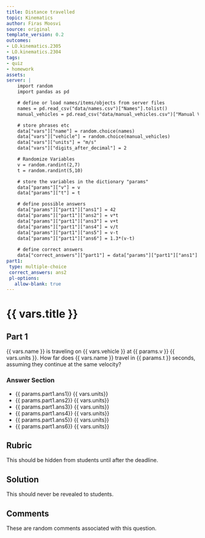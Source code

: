 ```yaml
---
title: Distance travelled
topic: Kinematics
author: Firas Moosvi
source: original
template_version: 0.2
outcomes:
- LO.kinematics.2305
- LO.kinematics.2304
tags:
- quiz
- homework
assets:
server: |
    import random
    import pandas as pd

    # define or load names/items/objects from server files
    names = pd.read_csv("data/names.csv")["Names"].tolist()
    manual_vehicles = pd.read_csv("data/manual_vehicles.csv")["Manual Vehicles"].tolist()

    # store phrases etc
    data["vars"]["name"] = random.choice(names)
    data["vars"]["vehicle"] = random.choice(manual_vehicles)
    data["vars"]["units"] = "m/s"
    data["vars"]["digits_after_decimal"] = 2

    # Randomize Variables
    v = random.randint(2,7)
    t = random.randint(5,10)

    # store the variables in the dictionary "params"
    data["params"]["v"] = v
    data["params"]["t"] = t

    # define possible answers
    data["params"]["part1"]["ans1"] = 42
    data["params"]["part1"]["ans2"] = v*t
    data["params"]["part1"]["ans3"] = v+t
    data["params"]["part1"]["ans4"] = v/t
    data["params"]["part1"]["ans5"] = v-t
    data["params"]["part1"]["ans6"] = 1.3*(v-t)
    
    # define correct answers
    data["correct_answers"]["part1"] = data["params"]["part1"]["ans1"]    
part1:
 type: multiple-choice 
 correct_answers: ans2
 pl-options:
   allow-blank: true
---
```


# {{ vars.title }}

## Part 1

{{ vars.name }} is traveling on {{ vars.vehicle }} at {{ params.v }} {{ vars.units }}.
How far does {{ vars.name }} travel in {{ params.t }} seconds, assuming they continue at the same velocity?

### Answer Section

- {{ params.part1.ans1}} {{ vars.units}} 
- {{ params.part1.ans2}} {{ vars.units}} 
- {{ params.part1.ans3}} {{ vars.units}} 
- {{ params.part1.ans4}} {{ vars.units}} 
- {{ params.part1.ans5}} {{ vars.units}} 
- {{ params.part1.ans6}} {{ vars.units}} 

## Rubric

This should be hidden from students until after the deadline.

## Solution

This should never be revealed to students.

## Comments

These are random comments associated with this question.
